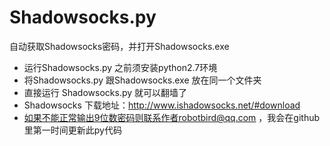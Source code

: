 # Shadowsocks.py

自动获取Shadowsocks密码，并打开Shadowsocks.exe

* 运行Shadowsocks.py 之前须安装python2.7环境
* 将Shadowsocks.py 跟Shadowsocks.exe 放在同一个文件夹
* 直接运行 Shadowsocks.py 就可以翻墙了
* Shadowsocks 下载地址：http://www.ishadowsocks.net/#download
* 如果不能正常输出9位数密码则联系作者robotbird@qq.com ，我会在github里第一时间更新此py代码

